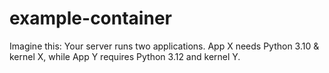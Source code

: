 # example-container
Imagine this: Your server runs two applications. App X needs Python 3.10 &amp; kernel X, while App Y requires Python 3.12 and kernel Y.
